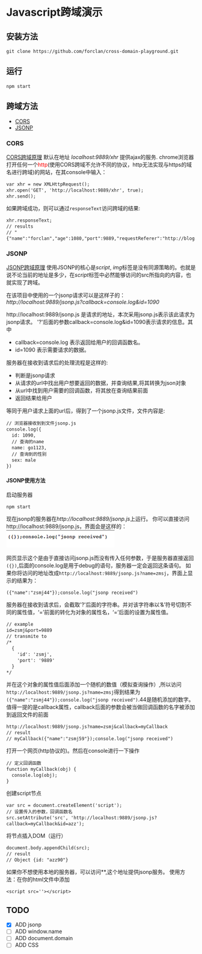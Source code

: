 # Javascript跨域演示

## 安装方法
```
git clone https://github.com/forclan/cross-domain-playground.git
```

## 运行
```
npm start
```

## 跨域方法
* [CORS](#CORS)
* [JSONP](#JSONP)

### <span id="CORS">CORS</span>

[CORS跨域原理](https://developer.mozilla.org/zh-CN/docs/Web/HTTP/Access_control_CORS)
默认在地址 *localhost:9889/xhr* 提供ajax的服务.
chrome浏览器打开任何一个<font color=red>http</font>(使用CORS跨域不允许不同的协议，http无法实现与https的域名进行跨域)的网站，在其console中输入：
```
var xhr = new XMLHttpRequest();
xhr.open('GET', 'http://localhost:9889/xhr', true);
xhr.send();
```
如果跨域成功，则可以通过`responseText`访问跨域的结果:
```
xhr.responseText;
// results
// "{"name":"forclan","age":1080,"port":9889,"requestReferer":"http://blog.csdn.net/fdipzone/article/details/46390573"}"
```

### <span id="JSONP">JSONP</span>

[JSONP跨域原理](http://stackoverflow.com/questions/2067472/what-is-jsonp-all-about)
使用JSONP的核心是*script*, *img*标签是没有同源策略的。也就是说不论当前的地址是多少，在*script*标签中必然能够访问的src所指向的内容，也就实现了跨域。

在该项目中使用的一个jsonp请求可以是这样子的：
*http://localhost:9889/jsonp.js?callback=console.log&id=1090*

http://localhost:9889/jsonp.js 是请求的地址，本次采用jsonp.js表示该此请求为jsonp请求。
'?'后面的参数callback=console.log&id=1090表示请求的信息。其中
- callback=console.log 表示返回给用户的回调函数名。
- id=1090 表示需要请求的数据。

服务器在接收到请求后的处理流程是这样的:
- 判断是jsonp请求
- 从请求的url中找出用户想要返回的数据，并查询结果,将其转换为json对象
- 从url中找到用户需要的回调函数，将其放在查询结果前面
- 返回结果给用户

等同于用户请求上面的url后，得到了一个jsonp.js文件，文件内容是:
```
// 浏览器接收到到文件jsonp.js
console.log({
  id: 1090,
  // 查询的name
  name: go1123,
  // 查询到的性别
  sex: male
})
```

#### JSONP使用方法
启动服务器
```
npm start
```
现在jsonp的服务器在*http://localhost:9889/jsonp.js*上运行。
你可以直接访问http://localhost:9889/jsonp.js，界面会是这样的：
![jsonp](/images/jsonp.js-capture.png)

网页显示这个是由于直接访问jsonp.js而没有传入任何参数，于是服务器直接返回`({})`,后面的console.log是用于debug的语句，服务器一定会返回这条语句。
如果你将访问的地址改成`http://localhost:9889/jsonp.js?name=zmsj`，界面上显示的结果为：
```
({"name":"zsmj44"});console.log("jsonp received")
```
服务器在接收到请求后，会截取'?'后面的字符串。并对该字符串以‘&’符号切割不同的属性值，‘=’前面的转化为对象的属性名，‘=’后面的设置为属性值。
```
// example
id=zsmj&port=9889
// transmite to 
/*
  {
    'id': 'zsmj',
    'port': '9889'
  }
*/
```
并在这个对象的属性值后面添加一个随机的数值（模拟查询操作）,所以访问`http://localhost:9889/jsonp.js?name=zmsj`得到结果为`({"name":"zsmj44"});console.log("jsonp received")`.44是随机添加的数字。
值得一提的是callback属性，callback后面的参数会被当做回调函数的名字被添加到返回文件的前面
```
http://localhost:9889/jsonp.js?name=zsmj&callback=myCallback
// result
// myCallback({"name":"zsmj59"});console.log("jsonp received")
```
打开一个网页(http协议的)。然后在console进行一下操作
```
// 定义回调函数
function myCallback(obj) {
  console.log(obj);
}
```
创建script节点
```
var src = document.createElement('script');
// 设置传入的参数，回调函数名
src.setAttribute('src', 'http://localhost:9889/jsonp.js?callback=myCallback&id=azz');
```
将节点插入DOM（运行）
```
document.body.appendChild(src);
// result
// Object {id: "azz90"}
```

如果你不想使用本地的服务器，可以访问**,这个地址提供jsonp服务。
使用方法：在你的html文件中添加
```
<script src=''></script>
```
## TODO
- [x] ADD jsonp
- [ ] ADD window.name
- [ ] ADD document.domain
- [ ] ADD CSS